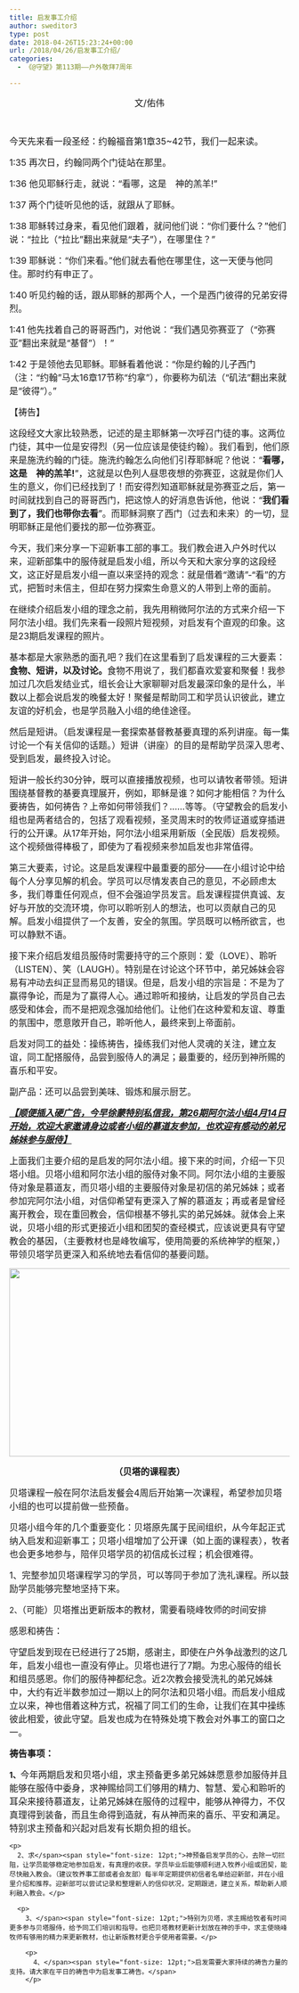 ```yaml
---
title: 启发事工介绍
author: sweditor3
type: post
date: 2018-04-26T15:23:24+00:00
url: /2018/04/26/启发事工介绍/
categories:
  - 《@守望》第113期——户外敬拜7周年

---
```

<p style="text-align: center;">
  <span style="font-size: 12pt;">文/佑伟</span>
</p>

&nbsp;

<span style="font-size: 12pt;">今天先来看一段圣经：约翰福音第1章35~42节，我们一起来读。</span>

<span style="font-size: 12pt;">1:35 再次日，约翰同两个门徒站在那里。</span>
  
<span style="font-size: 12pt;">1:36 他见耶稣行走，就说：“看哪，这是　神的羔羊!”</span>
  
 <span style="font-size: 12pt;">1:37 两个门徒听见他的话，就跟从了耶稣。</span>
  
 <span style="font-size: 12pt;">1:38 耶稣转过身来，看见他们跟着，就问他们说：“你们要什么？”他们说：“拉比（“拉比”翻出来就是“夫子”），在哪里住？”</span>
  
 <span style="font-size: 12pt;">1:39 耶稣说：“你们来看。”他们就去看他在哪里住，这一天便与他同住。那时约有申正了。</span>
  
 <span style="font-size: 12pt;">1:40 听见约翰的话，跟从耶稣的那两个人，一个是西门彼得的兄弟安得烈。</span>
  
 <span style="font-size: 12pt;">1:41 他先找着自己的哥哥西门，对他说：“我们遇见弥赛亚了（“弥赛亚”翻出来就是“基督”）！”</span>
  
 <span style="font-size: 12pt;">1:42 于是领他去见耶稣。耶稣看着他说：“你是约翰的儿子西门（注：“约翰”马太16章17节称“约拿”），你要称为矶法（“矶法”翻出来就是“彼得”）。”</span>

<span style="font-size: 12pt;">【祷告】</span>

<span style="font-size: 12pt;">这段经文大家比较熟悉，记述的是主耶稣第一次呼召门徒的事。这两位门徒，其中一位是安得烈（另一位应该是使徒约翰）。我们看到，他们原来是施洗约翰的门徒。施洗约翰怎么向他们引荐耶稣呢？他说：“<strong>看哪，这是　神的羔羊!</strong>”，这就是以色列人昼思夜想的弥赛亚，这就是你们人生的意义，你们已经找到了！而安得烈知道耶稣就是弥赛亚之后，第一时间就找到自己的哥哥西门，把这惊人的好消息告诉他，他说：“<strong>我们看到了，我们也带你去看</strong>”。而耶稣洞察了西门（过去和未来）的一切，显明耶稣正是他们要找的那一位弥赛亚。</span>

<span style="font-size: 12pt;">今天，我们来分享一下迎新事工部的事工。我们教会进入户外时代以来，迎新部集中的服侍就是启发小组，所以今天和大家分享的这段经文，这正好是启发小组一直以来坚持的观念：就是借着“邀请”-“看”的方式，把暂时未信主，但却在努力探索生命意义的人带到上帝的面前。</span>

<span style="font-size: 12pt;">在继续介绍启发小组的理念之前，我先用稍微阿尔法的方式来介绍一下阿尔法小组。我们先来看一段照片短视频，对启发有个直观的印象。这是23期启发课程的照片。</span>

<span style="font-size: 12pt;">基本都是大家熟悉的面孔吧？我们在这里看到了启发课程的三大要素：<strong>食物、短讲，以及讨论。</strong>食物不用说了，我们都喜欢爱宴和聚餐！我参加过几次启发结业式，组长会让大家聊聊对启发最深印象的是什么，半数以上都会说启发的晚餐太好！聚餐是帮助同工和学员认识彼此，建立友谊的好机会，也是学员融入小组的绝佳途径。</span>

<span style="font-size: 12pt;">然后是短讲。（启发课程是一套探索基督教基要真理的系列讲座。每一集讨论一个有关信仰的话题。）短讲（讲座）的目的是帮助学员深入思考、受到启发，最终投入讨论。</span>

<span style="font-size: 12pt;">短讲一般长约30分钟，既可以直接播放视频，也可以请牧者带领。短讲围绕基督教的基要真理展开，例如，耶稣是谁？如何才能相信？为什么要祷告，如何祷告？上帝如何带领我们？……等等。（守望教会的启发小组也是两者结合的，包括了观看视频，圣灵周末时的牧师证道或穿插进行的公开课。从17年开始，阿尔法小组采用新版（全民版）启发视频。这个视频做得棒极了，即使为了看视频来参加启发也非常值得。</span>

<span style="font-size: 12pt;">第三大要素，讨论。这是启发课程中最重要的部分——在小组讨论中给每个人分享见解的机会。学员可以尽情发表自己的意见，不必顾虑太多，我们尊重任何观点，但不会强迫学员发言。启发课程提供真诚、友好与开放的交流环境，你可以聆听别人的想法，也可以贡献自己的见解。启发小组提供了一个友善，安全的氛围。学员既可以畅所欲言，也可以静默不语。</span>

<span style="font-size: 12pt;">接下来介绍启发组员服侍时需要持守的三个原则：爱（LOVE）、聆听（LISTEN）、笑（LAUGH）。特别是在讨论这个环节中，弟兄姊妹会容易有冲动去纠正显而易见的错误。但是，启发小组的宗旨是：不是为了赢得争论，而是为了赢得人心。通过聆听和接纳，让启发的学员自己去感受和体会，而不是把观念强加给他们。让他们在这种爱和友谊、尊重的氛围中，愿意敞开自己，聆听他人，最终来到上帝面前。</span>

<span style="font-size: 12pt;">启发对同工的益处：操练祷告，操练我们对他人灵魂的关注，建立友谊，同工配搭服侍，品尝到服侍人的满足；最重要的，经历到神所赐的喜乐和平安。</span>

<span style="font-size: 12pt;">副产品：还可以品尝到美味、锻炼和展示厨艺。</span>

<span style="font-size: 12pt;"><strong><em><u>【顺便插入硬广告，今早徐蒙特别私信我，第26期阿尔法小组4月14日开始，欢迎大家邀请身边或者小组的慕道友参加，也欢迎有感动的弟兄姊妹参与服侍】</u></em></strong></span>

<span style="font-size: 12pt;">上面我们主要介绍的是启发的阿尔法小组。接下来的时间，介绍一下贝塔小组。贝塔小组和阿尔法小组的服侍对象不同。阿尔法小组的主要服侍对象是慕道友，而贝塔小组的主要服侍对象是初信的弟兄姊妹；或者参加完阿尔法小组，对信仰希望有更深入了解的慕道友；再或者是曾经离开教会，现在重回教会，信仰根基不够扎实的弟兄姊妹。就体会上来说，贝塔小组的形式更接近小组和团契的查经模式，应该说更具有守望教会的基因，（主要教材也是峰牧编写，使用简要的系统神学的框架，）带领贝塔学员更深入和系统地去看信仰的基要问题。</span>

<img class="aligncenter size-full wp-image-16833" src="http://t5.shwchurch.org/wp-content/uploads/2018/04/启发1.jpg" alt="" width="570" height="338" srcset="http://t5.shwchurch.org/wp-content/uploads/2018/04/启发1.jpg 570w, http://t5.shwchurch.org/wp-content/uploads/2018/04/启发1-400x237.jpg 400w, http://t5.shwchurch.org/wp-content/uploads/2018/04/启发1-500x296.jpg 500w" sizes="(max-width: 570px) 100vw, 570px" />

<p style="text-align: center;">
  <span style="font-size: 12pt;"><strong>（贝塔的课程表）</strong></span>
</p>

<span style="font-size: 12pt;">贝塔课程一般在阿尔法启发餐会4周后开始第一次课程，希望参加贝塔小组的也可以提前做一些预备。</span>

<span style="font-size: 12pt;">贝塔小组今年的几个重要变化：贝塔原先属于民间组织，从今年起正式纳入启发和迎新事工；贝塔小组增加了公开课（如上面的课程表），牧者也会更多地参与，陪伴贝塔学员的初信成长过程；机会很难得。</span>

<span style="font-size: 12pt;">1、完整参加贝塔课程学习的学员，可以等同于参加了洗礼课程。所以鼓励学员能够完整地坚持下来。</p> 

<p>
  2、</span><span style="font-size: 12pt;">（可能）贝塔推出更新版本的教材，需要看晓峰牧师的时间安排</span>
</p>

<p>
  <span style="font-size: 12pt;">感恩和祷告：</span>
</p>

<p>
  <span style="font-size: 12pt;">守望启发到现在已经进行了25期，感谢主，即使在户外争战激烈的这几年，启发小组也一直没有停止。贝塔也进行了7期。为忠心服侍的组长和组员感恩。你们的服侍神都纪念。近2次教会接受洗礼的弟兄姊妹中，大约有近半数参加过一期以上的阿尔法和贝塔小组。而启发小组成立以来，神也借着这种方式，祝福了同工们的生命，让我们在其中操练彼此相爱，彼此守望。启发也成为在特殊处境下教会对外事工的窗口之一。</span>
</p>

<p>
  <span style="font-size: 12pt;"><strong>祷告事项：</p> 
  
  <p>
    1、</strong></span><span style="font-size: 12pt;">今年两期启发和贝塔小组，求主预备更多弟兄姊妹愿意参加服侍并且能够在服侍中委身，求神赐给同工们够用的精力、智慧、爱心和聆听的耳朵来接待慕道友，让弟兄姊妹在服侍的过程中，能够从神得力，不仅真理得到装备，而且生命得到造就，有从神而来的喜乐、平安和满足。特别求主预备和兴起对启发有长期负担的组长。</p> 
    
    <p>
      2、求</span><span style="font-size: 12pt;">神预备启发学员的心，去除一切拦阻，让学员能够稳定地参加启发，有真理的收获。学员毕业后能够顺利进入牧养小组或团契，能尽快融入教会。（建议牧养事工部或者会友部）每半年定期提供初信者名单给迎新部，并在小组里介绍和推荐。迎新部可以尝试记录和整理新人的信仰状况，定期跟进，建立关系，帮助新人顺利融入教会。</p> 
      
      <p>
        3、</span><span style="font-size: 12pt;">特别为贝塔，求主赐给牧者有时间更多参与贝塔服侍，给予同工们培训和指导。也把贝塔教材更新计划放在神的手中，求主使晓峰牧师有够用的精力来更新教材，也让新版教材更合乎使用者需要。</p> 
        
        <p>
          4、</span><span style="font-size: 12pt;">启发需要大家持续的祷告力量的支持。请大家在平日的祷告中为启发事工祷告。</span>
        </p>